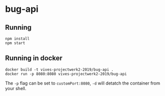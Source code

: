 # bug-api

## Running
```
npm install
npm start
```

## Running in docker
```
docker build -t vives-projectwerk2-2019/bug-api .
docker run -p 8080:8080 vives-projectwerk2-2019/bug-api
```
The `-p` flag can be set to `customPort:8080`, `-d` will detatch the container from your shell.
